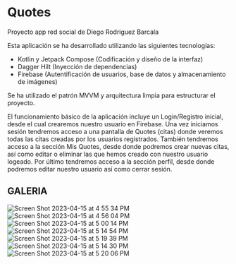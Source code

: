 # Quotes
Proyecto app red social de Diego Rodriguez Barcala

Esta aplicación se ha desarrollado utilizando las siguientes tecnologías:
  - Kotlin y Jetpack Compose (Codificación y diseño de la interfaz)
  - Dagger Hilt (Inyección de dependencias)
  - Firebase (Autentificación de usuarios, base de datos y almacenamiento de imágenes)
  
Se ha utilizado el patrón MVVM y arquitectura limpia para estructurar el proyecto.

El funcionamiento básico de la aplicación incluye un Login/Registro inicial, desde el cual crearemos nuestro usuario en Firebase.
Una vez iniciamos sesión tendremos acceso a una pantalla de Quotes (citas) donde veremos todas las citas creadas por los usuarios registrados.
También tendremos acceso a la sección Mis Quotes, desde donde podremos crear nuevas citas, así como editar o eliminar las que hemos creado con nuestro usuario logeado.
Por último tendremos acceso a la sección perfil, desde donde podremos editar nuestro usuario así como cerrar sesión.

## GALERIA
![Screen Shot 2023-04-15 at 4 55 34 PM](https://user-images.githubusercontent.com/69866476/232335449-70bcbc76-37fd-418b-9615-3b0240bf7de9.jpeg)
![Screen Shot 2023-04-15 at 4 56 04 PM](https://user-images.githubusercontent.com/69866476/232335259-d79cbfe6-2883-44c0-baf9-4645ea49f6b8.jpeg)
![Screen Shot 2023-04-15 at 5 00 14 PM](https://user-images.githubusercontent.com/69866476/232335276-3c380597-21ac-47fe-8bad-c7cb5a602eca.jpeg)
![Screen Shot 2023-04-15 at 5 14 54 PM](https://user-images.githubusercontent.com/69866476/232335330-9af99c70-a680-4f52-8ad5-46591d99763d.jpeg)
![Screen Shot 2023-04-15 at 5 19 39 PM](https://user-images.githubusercontent.com/69866476/232335346-11319742-b7f9-4a9a-b820-aebec052b981.jpeg)
![Screen Shot 2023-04-15 at 5 14 30 PM](https://user-images.githubusercontent.com/69866476/232335350-db9f90d5-9ad3-4b41-a4ba-850e0fa0c139.jpeg)
![Screen Shot 2023-04-15 at 5 20 06 PM](https://user-images.githubusercontent.com/69866476/232335363-cfac5a9a-2075-4761-a883-493cdd4d6da8.jpeg)
